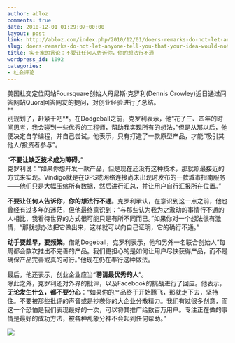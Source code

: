 ```yaml
---
author: abloz
comments: true
date: 2010-12-01 01:29:07+00:00
layout: post
link: http://abloz.com/index.php/2010/12/01/doers-remarks-do-not-let-anyone-tell-you-that-your-idea-would-not-work/
slug: doers-remarks-do-not-let-anyone-tell-you-that-your-idea-would-not-work
title: 实干家的言论：不要让任何人告诉你，你的想法行不通
wordpress_id: 1092
categories:
- 社会评论
---
```


美国社交定位网站Foursquare创始人丹尼斯·克罗利(Dennis Crowley)近日通过问答网站Quora回答网友的提问，对创业经验进行了总结。  
**  
别规划了，赶紧干吧**。在Dodgeball之前，克罗利表示，他“花了三、四年的时间思考，我会碰到一些优秀的工程师，帮助我实现所有的想法，”但是从那以后，他便决定自学编程，并自己尝试。他表示，只有打造了一款原型产品，才能“吸引其他人/投资者参与”。  
  
“**不要让缺乏技术成为障碍。**”  
克罗利说：“如果你想开发一款产品，但是现在还没有这种技术，那就照最接近的方式来实现。Vindigo就是在GPS或网络连接尚未出现时发布的一款城市指南服务——他们只是大幅压缩所有数据，然后进行汇总，并让用户自行汇报所在位置。”  
  
**不要让任何人告诉你，你的想法行不通**。克罗利承认，在意识到这一点之前，他也曾经有过多年的迷茫，但他最终意识到：“与那些认为我为之激动的事情行不通的人相比，我看待世界的方式很可能只是有所不同而已。”如果你对一个想法很有激情，“那就想办法把它做出来，这样就可以向自己证明，它的确行不通。”  
  
**动手要趁早，要频繁**。借助Dogeball，克罗利表示，他和另外一名联合创始人“每周都会数次推出不完善的产品。我们更担心的是如何让用户尽快获得产品，而不是确保产品完善或真的可行。”他现在仍在奉行这种做法。  
  
最后，他还表示，创业企业应当“**聘请最优秀的人**”。  
除此之外，克罗利还对外界的批评，以及Facebook的挑战进行了回应。他表示，**无论发生什么，都不要分心**：“如果你的产品终于开始腾飞，那就走下去，坚持住。不要被那些批评的声音或是抄袭你的大企业分散精力。我们有过很多创意，而这一个恐怕是我们表现最好的一次，可以将其推广给数百万用户。专注正在做的事情是最好的成功方法，被各种乱象分神不会起到任何帮助。”  
  
  
  
  


![](http://img.zemanta.com/pixy.gif?x-id=d36c0867-4e48-8a68-bb83-174bf48bfe88)
